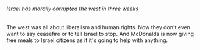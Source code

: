###### Israel has morally corrupted the west in three weeks
The west was all about liberalism and human rights. Now they don't even want to say ceasefire or to tell Israel to stop. And McDonalds is now giving free meals to Israel citizens as if it's going to help with anything.